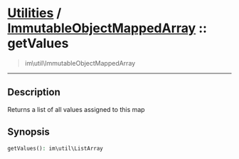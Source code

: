 # [Utilities](util.md) / [ImmutableObjectMappedArray](util-ImmutableObjectMappedArray.md) :: getValues
 > im\util\ImmutableObjectMappedArray
____

## Description
Returns a list of all values assigned to this map

## Synopsis
```php
getValues(): im\util\ListArray
```

